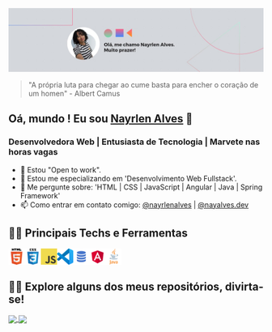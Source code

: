 ![You banner here!](imagens/banner-readme-templates.jpg) 

[comment]: <> (i create my banner in Canva editor for free.)

> "A própria luta para chegar ao cume basta para encher o coração de um homen" - Albert Camus

## Oá, mundo ! Eu sou [Nayrlen Alves](https://github.com/Nayrlen) 👋

### Desenvolvedora Web | Entusiasta de Tecnologia | Marvete nas horas vagas 

- 🧐 Estou "Open to work".
- 🌱 Estou me especializando em 'Desenvolvimento Web Fullstack'.
- 💬 Me pergunte sobre: 'HTML | CSS | JavaScript | Angular | Java | Spring Framework'
- 📫 Como entrar em contato comigo: [@nayrlenalves](https://www.linkedin.com/in/nayrlen-alves-77923a228) | [@nayalves.dev](https://instagram.com/nayalves.dev?utm_source=qr&igshid=MzNlNGNkZWQ4Mg%3D%3D) 


## 👨‍💻 Principais Techs e Ferramentas

[comment]: <> (Here you will change the badges with you favorite languages, tools and skills. Change the reference in the final url: '/html/html.png' for example.)

<img align="left" alt="HTML5" height="32" width="32" src="https://raw.githubusercontent.com/github/explore/80688e429a7d4ef2fca1e82350fe8e3517d3494d/topics/html/html.png" />
<img align="left" alt="CSS3" height="32" width="32" src="https://raw.githubusercontent.com/github/explore/80688e429a7d4ef2fca1e82350fe8e3517d3494d/topics/css/css.png" />
<img align="left" alt="JS"height="32" width="32" src="https://raw.githubusercontent.com/github/explore/80688e429a7d4ef2fca1e82350fe8e3517d3494d/topics/javascript/javascript.png" />
<img align="left" alt="VS Code"height="32" width="32" src="https://raw.githubusercontent.com/github/explore/80688e429a7d4ef2fca1e82350fe8e3517d3494d/topics/visual-studio-code/visual-studio-code.png" />
<img align="left" alt="SQL"height="32" width="32" src="https://raw.githubusercontent.com/github/explore/80688e429a7d4ef2fca1e82350fe8e3517d3494d/topics/sql/sql.png" />
<img align="left" alt="AWS"height="32" width="32" src="https://raw.githubusercontent.com/github/explore/80688e429a7d4ef2fca1e82350fe8e3517d3494d/topics/angular/angular.png"/>
<img align="left" alt="Dart"height="32" width="32" src="https://raw.githubusercontent.com/github/explore/80688e429a7d4ef2fca1e82350fe8e3517d3494d/topics/java/java.png"/>

<br>
<br/>

## 👨‍🎨 Explore alguns dos meus repositórios, divirta-se!

[comment]: <> (Here i use the vercel api, change the references in the url bellow)

<a href="https://nayrlen.github.io/projeto-android/index.html">
  <img align="center" src="https://github-readme-stats.vercel.app/api/pin/?username=Nayrlen&repo=projeto-android&title_color=#D4D7DC&text_color=#D4D7DC&icon_color=#D4D7DC&bg_color=000000"/>
</a>

<a href="https://nayrlen.github.io/projeto-login/">
  <img align="center" src="https://github-readme-stats.vercel.app/api/pin/?username=Nayrlen&repo=projeto-login&title_color=#D4D7DC&text_color=#D4D7DC&icon_color=#D4D7DC&bg_color=000000"/>
</a>
 
